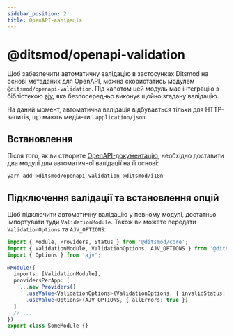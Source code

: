 ```yaml
---
sidebar_position: 2
title: OpenAPI-валідація
---
```


# @ditsmod/openapi-validation

Щоб забезпечити автоматичну валідацію в застосунках Ditsmod на основі метаданих для OpenAPI, можна скористатись модулем `@ditsmod/openapi-validation`. Під капотом цей модуль має інтеграцію з бібліотекою [ajv][1], яка безпосередньо виконує щойно згадану валідацію.

На даний момент, автоматична валідація відбувається тільки для HTTP-запитів, що мають медіа-тип `application/json`.

## Встановлення

Після того, як ви створите [OpenAPI-документацію][2], необхідно доставити два модулі для автоматичної валідації на її основі:

```bash
yarn add @ditsmod/openapi-validation @ditsmod/i18n
```

## Підключення валідації та встановлення опцій

Щоб підключити автоматичну валідацію у певному модулі, достатньо імпортувати туди `ValidationModule`. Також ви можете передати `ValidationOptions` та `AJV_OPTIONS`:

```ts
import { Module, Providers, Status } from '@ditsmod/core';
import { ValidationModule, ValidationOptions, AJV_OPTIONS } from '@ditsmod/openapi-validation';
import { Options } from 'ajv';

@Module({
  imports: [ValidationModule],
  providersPerApp: [
    ...new Providers()
      .useValue<ValidationOptions>(ValidationOptions, { invalidStatus: Status.UNPROCESSABLE_ENTRY })
      .useValue<Options>(AJV_OPTIONS, { allErrors: true })
  ]
  // ...
})
export class SomeModule {}
```


[1]: https://ajv.js.org/guide/getting-started.html
[2]: ./01-openapi.md
